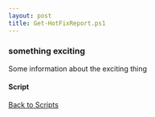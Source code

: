 ```yaml
---
layout: post
title: Get-HotFixReport.ps1
---
```


### something exciting

Some information about the exciting thing

#### Script

<script src="https://gist-it.appspot.com/github.com/BanterBoy/scripts-blog/blob/master/PowerShell/scripts/windowsUpdates/Get-HotFixReport.ps1"></script>

<a href="/menu/_pages/scripts.html">Back to Scripts</a>
